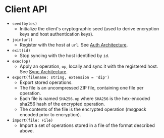 # Client API

- `seed(bytes)`
  - Initialize the client's cryptographic seed (used to derive encryption keys and host authentication keys).
- `join(url)`
  - Register with the host at `url`. See [Auth Architecture](../arch/auth).
- `exit(id)`
  - Stop syncing with the host identified by `id`.
- `exec(op)`
  - Apply an operation, `op`, locally and sync it with the registered host. See [Sync Architecture](../arch/sync).
- `export(filename: string, extension = 'dip')`
  - Export stored operations.
  - The file is an uncompressed ZIP file, containing one file per operation.
  - Each file is named `SHA256.op` where `SHA256` is the hex-encoded sha256 hash of the encrypted operation.
  - The contents of the file is the encrypted operation (msgpack encoded prior to encryption).
- `import(file: File)`
  - Import a set of operations stored in a file of the format described above.
